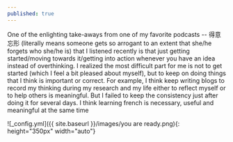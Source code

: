 ```yaml
---
published: true
---
```


One of the enlighting take-aways from one of my favorite podcasts -- 得意忘形 (literally means someone gets so arrogant to an extent that she/he forgets who she/he is) that I listened recently is that just getting started/moving towards it/getting into action whenever you have an idea instead of overthinking. I realized the most difficult part for me is not to get started (which I feel a bit pleased about myself), but to keep on doing things that I think is important or correct. For example, I think keep writing blogs to record my thinking during my research and my life either to reflect myself or to help others is meaningful. But I failed to keep the consistency just after doing it for several days. I think learning french is necessary, useful and meaningful at the same time 

![_config.yml]({{ site.baseurl }}/images/you are ready.png){: height="350px" width="auto"}
